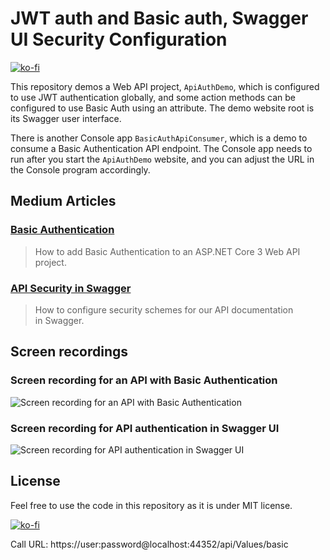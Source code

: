 # JWT auth and Basic auth, Swagger UI Security Configuration

[![ko-fi](https://ko-fi.com/img/githubbutton_sm.svg)](https://ko-fi.com/I3I63W4OK)

This repository demos a Web API project, `ApiAuthDemo`, which is configured to use JWT authentication globally, and some action methods can be configured to use Basic Auth using an attribute. The demo website root is its Swagger user interface.

There is another Console app `BasicAuthApiConsumer`, which is a demo to consume a Basic Authentication API endpoint. The Console app needs to run after you start the `ApiAuthDemo` website, and you can adjust the URL in the Console program accordingly.

## Medium Articles

### [Basic Authentication](https://codeburst.io/adding-basic-authentication-to-an-asp-net-core-web-api-project-5439c4cf78ee)

> How to add Basic Authentication to an ASP.NET Core 3 Web API project.

### [API Security in Swagger](https://codeburst.io/api-security-in-swagger-f2afff82fb8e)

> How to configure security schemes for our API documentation in Swagger.

## Screen recordings

### Screen recording for an API with Basic Authentication

![Screen recording for an API with Basic Authentication](./basic-auth-edge.gif)

### Screen recording for API authentication in Swagger UI

![Screen recording for API authentication in Swagger UI](./swagger-auth.gif)

## License

Feel free to use the code in this repository as it is under MIT license.

[![ko-fi](https://ko-fi.com/img/githubbutton_sm.svg)](https://ko-fi.com/I3I63W4OK)


Call URL:
https://user:password@localhost:44352/api/Values/basic
